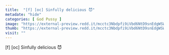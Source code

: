 ```yaml
---
title:  "[f] [oc] Sinfully delicious 😈"
metadate: "hide"
categories: [ God Pussy ]
image: "https://external-preview.redd.it/mcctc3Nbdpfi9iVbd6NtD9snEdgWSW4QmEU8pTpNQO4.jpg?auto=webp&s=81018038f751b370228eb18211e88624dcc0172b"
thumb: "https://external-preview.redd.it/mcctc3Nbdpfi9iVbd6NtD9snEdgWSW4QmEU8pTpNQO4.jpg?width=960&crop=smart&auto=webp&s=051d3bf2346cabfcfd4f35d5db23f4e8fe162b4b"
visit: ""
---
```

[f] [oc] Sinfully delicious 😈
